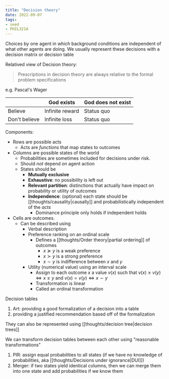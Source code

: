 ```yaml
---
title: "Decision theory"
date: 2022-09-07
tags:
- seed
- PHIL321A
---
```


Choices by one agent in which background conditions are independent of what other agents are doing. We usually represent these decisions with a decision matrix or decision table

Relatived view of Decision theory:

> Prescriptions in decision  theory are always relative to the formal problem specifications

e.g. Pascal's Wager

| |God exists|God does not exist|
|--|--|--|
|Believe|Infinite reward|Status quo|
|Don't believe|Infinite loss|Status quo|

Components:
- Rows are possible acts
	- Acts are *functions* that map states to outcomes
- Columns are possible states of the world
	- Probabilities are sometimes included for decisions under risk.
	- Should *not* depend on agent action
	- States should be
		- **Mutually exclusive**
		- **Exhaustive**: no possibility is left out
		- **Relevant partition**: distinctions that actually have impact on probability or utility of outcomes
		- **Independence**: (optional) each state should be [[thoughts/causality|causally]] and probabilistically independent of the *acts*
			- Dominance principle only holds if independent holds
- Cells are outcomes.
	- Can be described using
		- Verbal description
		- Preference ranking on an ordinal scale
			- Defines a [[thoughts/Order theory|partial ordering]] of outcomes
				- $x \succcurlyeq y$ is a weak preference
				- $x \succ y$ is a strong preference
				- $x \sim y$ is indifference between $x$ and $y$
		- Utility (numerical value) using an interval scale
			- Assign to each outcome $x$ a value $v(x)$ such that $v(x) \geq v(y) \iff x \geq y$ and $v(x) = v(y) \iff x \sim y$
			- Transformation is linear
			- Called an ordinal transformation

Decision tables
1. Art: providing a good formalization of a decision into a table
2. providing a justified recommendation based off of the formalization

They can also be represented using [[thoughts/decision tree|decision trees]]

We can transform decision tables between each other using "reasonable transformations"
1. PIR: assign equal probabilities to all states (if we have no knowledge of probabilities, aka [[thoughts/Decisions under ignorance|DUI]])
2. Merger: if two states yield identical columns, then we can merge them into one state and add probabilities if we know them